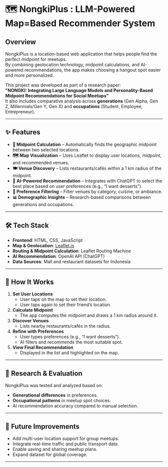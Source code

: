 # 🗺️ NongkiPlus : LLM-Powered Map=Based Recommender System

## Overview
NongkiPlus is a location-based web application that helps people find the perfect midpoint for meetups.  
By combining geolocation technology, midpoint calculations, and AI-powered recommendations, the app makes choosing a hangout spot easier and more personalized.

This project was developed as part of a research paper:  
**"NONGKI: Integrating Large Language Models and Personality-Based Midpoint Recommendations for Social Meetups"**  
It also includes comparative analysis across **generations** (Gen Alpha, Gen Z, Millennials/Gen Y, Gen X) and **occupations** (Student, Employee, Entrepreneur).

---

## ✨ Features
- **📍 Midpoint Calculation** – Automatically finds the geographic midpoint between two selected locations.
- **🗺️ Map Visualization** – Uses Leaflet to display user locations, midpoint, and recommended venues.
- **🍽️ Venue Discovery** – Lists restaurants/cafés within a 1 km radius of the midpoint.
- **🧠 AI-Powered Recommendation** – Integrates with ChatGPT to select the best place based on user preferences (e.g., “I want desserts”).
- **🎯 Preference Filtering** – Filter venues by category, cuisine, or ambiance.
- **📊 Demographic Insights** – Research-based comparisons between generations and occupations.

---

## 🛠️ Tech Stack
- **Frontend**: HTML, CSS, JavaScript
- **Map & Geolocation**: [Leaflet.js](https://leafletjs.com/)
- **Routing & Midpoint Calculation**: Leaflet Routing Machine
- **AI Recommendation**: OpenAI API (ChatGPT)
- **Data Sources**: Mall and restaurant datasets for Indonesia

---

## 🚀 How It Works
1. **Set User Locations**
   - User taps on the map to set their location.
   - User taps again to set their friend’s location.
2. **Calculate Midpoint**
   - The app computes the midpoint and draws a 1 km radius around it.
3. **Discover Venues**
   - Lists nearby restaurants/cafés in the radius.
4. **Refine with Preferences**
   - User types preferences (e.g., “I want desserts”).
   - AI filters and recommends the most suitable spot.
5. **View Final Recommendation**
   - Displayed in the list and highlighted on the map.

---

## 🧪 Research & Evaluation
NongkiPlus was tested and analyzed based on:
- **Generational differences** in preferences.
- **Occupational patterns** in meetup spot choices.
- AI recommendation accuracy compared to manual selection.

---

## 📌 Future Improvements
- Add multi-user location support for group meetups.
- Integrate real-time traffic and public transport data.
- Enable saving and sharing meetup plans.
- Expand dataset for global coverage.

---

